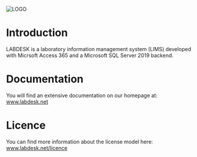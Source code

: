 ![LOGO](https://user-images.githubusercontent.com/77008074/184290548-9cb25ba9-2258-45af-b652-4021f32c114a.png)


# Introduction
LABDESK is a laboratory information management system (LIMS) developed with Micrsoft Access 365 and a Microsoft SQL Server 2019 backend.

# Documentation
You will find an extensive documentation on our homepage at: www.labdesk.net

# Licence
You can find more information about the license model here: www.labdesk.net/licence
